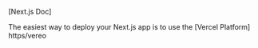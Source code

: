 
[Next.js Doc] 
  
The easiest way to deploy your Next.js app is to use the [Vercel Platform] https/vereo
